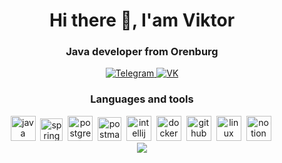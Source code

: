 <div id ="header" align="center">
  <h1>Hi there 👋, I'am Viktor</h1>
  <h3>Java developer from Orenburg</h3>
</div>

<div id="socials" align="center">
<a href="https://t.me/microd18">
  <img src="https://img.shields.io/badge/Telegram-blue?style=for-the-badge&logo=telegram&logoColor=white" alt="Telegram"/>
</a>
<a href="https://vk.com/mr__vik">
  <img src="https://img.shields.io/badge/вконтакте-gray?style=for-the-badge&logo=vk&logoColor=white" alt="VK"/>
</a>
</div>


<div id ="Tools" align="center">
  <h3>Languages and tools</h3>
  <img src="https://cdn.jsdelivr.net/gh/devicons/devicon@latest/icons/java/java-original-wordmark.svg"
  title="java" width="40" height="40"/>&nbsp;
  <img src="https://cdn.jsdelivr.net/gh/devicons/devicon@latest/icons/spring/spring-original.svg"
  title="spring" width="36" height="36"/>&nbsp;
  <img src="https://cdn.jsdelivr.net/gh/devicons/devicon@latest/icons/postgresql/postgresql-original-wordmark.svg"
  title="postgre" width="40" height="40"/>&nbsp;
  <img src="https://cdn.jsdelivr.net/gh/devicons/devicon@latest/icons/postman/postman-original.svg"
  title="postman" width="38" height="38"/>&nbsp;
  <img src="https://cdn.jsdelivr.net/gh/devicons/devicon@latest/icons/intellij/intellij-original.svg"
  title="intellij" width="40" height="40"/>&nbsp;
  <img src="https://cdn.jsdelivr.net/gh/devicons/devicon@latest/icons/docker/docker-original-wordmark.svg"
  title="docker" width="40" height="40"/>&nbsp;
  <img src="https://cdn.jsdelivr.net/gh/devicons/devicon@latest/icons/github/github-original-wordmark.svg"
  title="github" width="40" height="40"/>&nbsp;
  <img src="https://cdn.jsdelivr.net/gh/devicons/devicon@latest/icons/linux/linux-original.svg"
  title="linux" width="40" height="40"/>&nbsp;
  <img src="https://cdn.jsdelivr.net/gh/devicons/devicon@latest/icons/notion/notion-original.svg"
  title="notion" width="40" height="40"/>&nbsp;
</div>


<div id="stat" align="center">
  <img src="http://github-profile-summary-cards.vercel.app/api/cards/profile-details?username=Microd18&theme=default"/>
</div>



